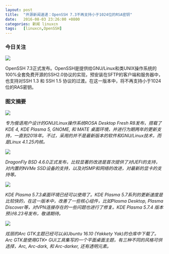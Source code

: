 ```yaml
---
layout: post
title:	"开源新闻速递：OpenSSH 7.3不再支持小于1024位的RSA密钥"
date:	2016-08-03 23:26:00 +0800 
categories:	新闻 linuxcn 
tags:	[linuxcn,OpenSSH]
---
```



### 今日关注


![](/Asserts/Images//attachment/album/201608/03/231818djeb8lnll6tshnkr.jpg)


OpenSSH 7.3正式发布。OpenSSH是提供给GNU/Linux和类UNIX操作系统的100%全套免费开源的SSH2.0协议的实现，预安装在SFTP的客户端和服务器中，也支持对SSH 1.3 和 SSH 1.5 协议的过渡。在这一版本中，将不再支持小于1024位的RAS密钥。


### 图文摘要


![](/Asserts/Images//attachment/album/201608/03/232004brl7r1e5tcbbhzlh.jpg)


*专为俄语用户设计的GNU/Linux操作系统ROSA Desktop Fresh R8发布，搭载了KDE 4, KDE Plasma 5, GNOME, 和 MATE 桌面环境，并进行为期两年的更新支持，一直到2018年。不过，采用的并不是最新版本的软件和GNU/Linux技术，而是Linux 4.1.25内核。*


![](/Asserts/Images//attachment/album/201608/03/232108wqfoz6bob5xdzkoa.jpg)


*DragonFly BSD 4.6.0正式发布，比较显著的改进是首次提供了对UEFI的支持，对内置的NVMe SSD设备的支持，以及对SMP和网络的改进，对最新的显卡的支持等。*


![](/Asserts/Images//attachment/album/201608/03/232213xzd7z817dkuozgd1.jpg)


*KDE Plasma 5.7.3桌面环境已经可以使用了。KDE Plasma 5.7系列的更新速度是比较快的，在这一版本中，改善了一些核心组件，比如Plasma Desktop, Plasma Discover等，对VPN连接存在的一些问题也进行了修复。KDE Plasma 5.7.4 版本预计8.23号发布，敬请期待。*


![](/Asserts/Images//attachment/album/201608/03/232323ktvr6vt99trpry9y.jpg)


*炫丽的Arc GTK主题已经可以从Ubuntu 16.10 (Yakkety Yak)的仓库中下载了。Arc GTK是使用GTK+ GUI工具集写的一个平面桌面主题，有三种不同的风格可供选择，Arc, Arc-dark, 和 Arc-darker, 还有透明元素。*

